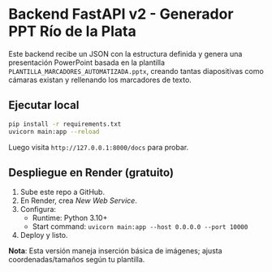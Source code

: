 
# Backend FastAPI v2 - Generador PPT Río de la Plata

Este backend recibe un JSON con la estructura definida y genera una presentación 
PowerPoint basada en la plantilla `PLANTILLA_MARCADORES_AUTOMATIZADA.pptx`, 
creando tantas diapositivas como cámaras existan y rellenando los marcadores de texto.

## Ejecutar local
```bash
pip install -r requirements.txt
uvicorn main:app --reload
```

Luego visita `http://127.0.0.1:8000/docs` para probar.

## Despliegue en Render (gratuito)
1. Sube este repo a GitHub.
2. En Render, crea *New Web Service*.
3. Configura:
   - Runtime: Python 3.10+
   - Start command: `uvicorn main:app --host 0.0.0.0 --port 10000`
4. Deploy y listo.

**Nota**: Esta versión maneja inserción básica de imágenes; 
ajusta coordenadas/tamaños según tu plantilla.
